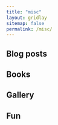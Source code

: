 ```yaml
---
title: "misc"
layout: gridlay
sitemap: false
permalink: /misc/
---
```


<style>
img{
  border-radius: 10px;
}
.col-md-3 {
  margin-top:10px;
  margin-bottom:10px;
  padding:0px;
  display:block;
  overflow:hidden;
  text-align:center;
  display: table-cell;
  background: white;
  border-radius: 20px;
  height: auto;
}
iframe {
  margin:0;
  padding:0;
  width: 175px;
  display: inline;
  vertical-align: middle;
}
</style>

## Blog posts

## Books

## Gallery

## Fun

<!-- <div class="jumbotron">
<div class="col-md-12 col-sm-12">
<h4>Example Research</h4>

Example description -->
<!-- </div>
</div> -->
